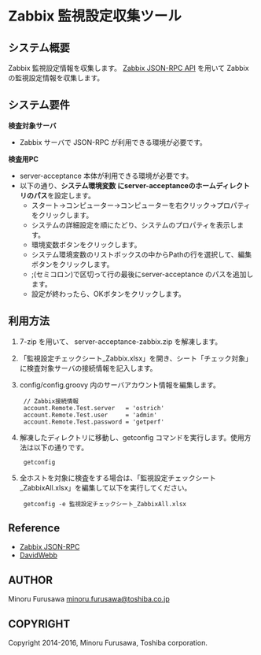 Zabbix 監視設定収集ツール
=========================

システム概要
------------

Zabbix 監視設定情報を収集します。
[Zabbix JSON-RPC API](https://www.zabbix.com/documentation/1.8/api/getting_started)
を用いて Zabbix の監視設定情報を収集します。

システム要件
------------

**検査対象サーバ**

* Zabbix サーバで JSON-RPC が利用できる環境が必要です。

**検査用PC**

* server-acceptance 本体が利用できる環境が必要です。
* 以下の通り、**システム環境変数 にserver-acceptanceのホームディレクトリのパス**を設定します。
    * スタート→コンピューター→コンピューターを右クリック→プロパティをクリックします。
    * システムの詳細設定を順にたどり、システムのプロパティを表示します。
    * 環境変数ボタンをクリックします。
    * システム環境変数のリストボックスの中からPathの行を選択して、編集ボタンをクリックします。
    * ;(セミコロン)で区切って行の最後にserver-acceptance のパスを追加します。
    * 設定が終わったら、OKボタンをクリックします。

利用方法
--------

1. 7-zip を用いて、 server-acceptance-zabbix.zip を解凍します。
2. 「監視設定チェックシート_Zabbix.xlsx」を開き、シート「チェック対象」に検査対象サーバの接続情報を記入します。
3. config/config.groovy 内のサーバアカウント情報を編集します。

        // Zabbix接続情報
        account.Remote.Test.server   = 'ostrich'
        account.Remote.Test.user     = 'admin'
        account.Remote.Test.password = 'getperf'

4. 解凍したディレクトリに移動し、getconfig コマンドを実行します。使用方法は以下の通りです。

        getconfig

5. 全ホストを対象に検査をする場合は、「監視設定チェックシート_ZabbixAll.xlsx」を編集して以下を実行してください。

        getconfig -e 監視設定チェックシート_ZabbixAll.xlsx

Reference
---------

* [Zabbix JSON-RPC](https://www.zabbix.com/documentation/1.8/api/getting_started)
* [DavidWebb](http://hgoebl.github.io/DavidWebb/)

AUTHOR
-----------

Minoru Furusawa <minoru.furusawa@toshiba.co.jp>

COPYRIGHT
-----------

Copyright 2014-2016, Minoru Furusawa, Toshiba corporation.
